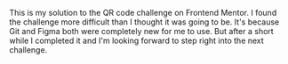 This is my solution to the QR code challenge on Frontend Mentor. I found the challenge more difficult than I thought it was going to be.
It's because Git and Figma both were completely new for me to use.
But after a short while I completed it and I'm looking forward to step right into the next challenge.
